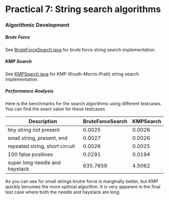 # Practical 7: String search algorithms

### Algorithmic Development

##### Brute Force

See
[BruteForceSearch.java](../src/main/java/ie/davidloftus/algorithms/substrings/BruteForceSearch.java)
for brute force string search implementation.

##### KMP Search

See
[KMPSearch.java](../src/main/java/ie/davidloftus/algorithms/substrings/KMPSearch.java)
for KMP (Knuth-Morris-Pratt) string search implementation.

##### Performance Analysis

Here is the benchmarks for the search algorithms using different testcases.
You can find the exact value for these testcases

|                   Description |    BruteForceSearch |           KMPSearch |
|-------------------------------|---------------------|---------------------|
|       tiny string not present |              0.0025 |              0.0026 |
|    small string, present, end |              0.0027 |              0.0026 |
|repeated string, short circuit |              0.0026 |              0.0025 |
|           100 false positives |              0.0291 |              0.0194 |
|super long needle and haystack |            635.7659 |              4.5062 |

As you can see for small strings brutre force is marginally better, but KMP quickly becomes the more optimal algorithm.
It is very apparent in the final test case where both the needle and haystack are long.